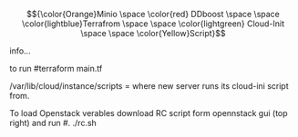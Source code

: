 


$${\color{Orange}Minio \space \color{red} DDboost \space \space \color{lightblue}Terrafrom \space \space \color{lightgreen} Cloud-Init \space \space \color{Yellow}Script}$$	



info...

to run #terraform main.tf

/var/lib/cloud/instance/scripts  = where new server runs its cloud-ini script from.

To load Openstack verables download RC script form opennstack gui (top right) and run #. ./rc.sh 
